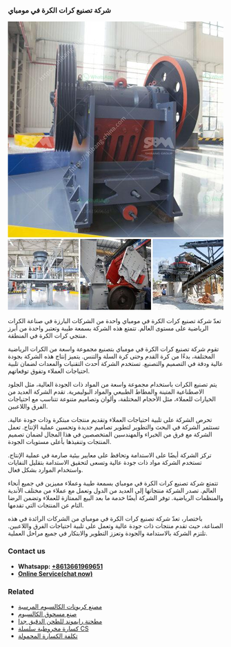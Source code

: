 <h3>شركة تصنيع كرات الكرة في مومباي</h3><img src='1701852381.jpg' alt=''><p>تعدّ شركة تصنيع كرات الكرة في مومباي واحدة من الشركات البارزة في صناعة الكرات الرياضية على مستوى العالم. تتمتع هذه الشركة بسمعة طيبة وتعتبر واحدة من أبرز منتجي كرات الكرة في المنطقة.</p><p>تقوم شركة تصنيع كرات الكرة في مومباي بتصنيع مجموعة واسعة من الكرات الرياضية المختلفة، بدءًا من كرة القدم وحتى كرة السلة والتنس. يتميز إنتاج هذه الشركة بجودة عالية ودقة في التصميم والتصنيع. تستخدم الشركة أحدث التقنيات والمعدات لضمان تلبية احتياجات العملاء وتفوق توقعاتهم.</p><p>يتم تصنيع الكرات باستخدام مجموعة واسعة من المواد ذات الجودة العالية، مثل الجلود الاصطناعية المتينة والمطاط الطبيعي والمواد البوليمرية. تقدم الشركة العديد من الخيارات للعملاء، مثل الأحجام المختلفة، وألوان وتصاميم متنوعة تتناسب مع احتياجات الفرق واللاعبين.</p><p>تحرص الشركة على تلبية احتياجات العملاء وتقديم منتجات مبتكرة وذات جودة عالية. تستثمر الشركة في البحث والتطوير لتطوير تصاميم جديدة وتحسين عملية الإنتاج. تعمل الشركة مع فرق من الخبراء والمهندسين المتخصصين في هذا المجال لضمان تصميم المنتجات وتنفيذها بأعلى مستويات الجودة.</p><p>تركز الشركة أيضًا على الاستدامة وتحافظ على معايير بيئية صارمة في عملية الإنتاج. تستخدم الشركة مواد ذات جودة عالية وتسعى لتحقيق الاستدامة بتقليل النفايات واستخدام الموارد بشكل فعال.</p><p>تتمتع شركة تصنيع كرات الكرة في مومباي بسمعة طيبة وعملاء مميزين في جميع أنحاء العالم. تصدر الشركة منتجاتها إلى العديد من الدول وتعمل مع عملاء من مختلف الأندية والمنظمات الرياضية. توفر الشركة أيضًا خدمة ما بعد البيع الممتازة للعملاء وتضمن الرضا التام عن المنتجات التي تقدمها.</p><p>باختصار، تعدّ شركة تصنيع كرات الكرة في مومباي من الشركات الرائدة في هذه الصناعة، حيث تقدم منتجات ذات جودة عالية وتعمل على تلبية احتياجات الفرق واللاعبين. تلتزم الشركة بالاستدامة والجودة وتعزز التطوير والابتكار في جميع مراحل العملية.</p><h3>Contact us</h3><ul><li><strong>Whatsapp:&nbsp;<a href="https://wa.me/8613661969651">+8613661969651</a></strong></li><li><a href="https://swt.shibang-china.com/?git&amp;zhl&amp;شركة تصنيع كرات الكرة في مومباي"><strong>Online Service(chat now)</strong></a></li></ul><h3>Related</h3><ul><li><a href='مصنع كربونات الكالسيوم المرسبة.md'>مصنع كربونات الكالسيوم المرسبة</a></li><li><a href='صنع مسحوق الكالسيوم.md'>صنع مسحوق الكالسيوم</a></li><li><a href='مطحنة رايموند للطحن الدقيق جدا.md'>مطحنة رايموند للطحن الدقيق جدا</a></li><li><a href='كسارة مخروطية سلسلة CS.md'>كسارة مخروطية سلسلة CS</a></li><li><a href='تكلفة الكسارة المحمولة.md'>تكلفة الكسارة المحمولة</a></li></ul>